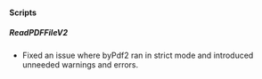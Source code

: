 
#### Scripts
##### ReadPDFFileV2
- Fixed an issue where byPdf2 ran in strict mode and introduced unneeded warnings and errors.
